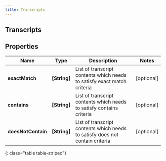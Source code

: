 ```yaml
---
title: Transcripts
---
```

## Transcripts

## Properties

|Name | Type | Description | Notes|
|------------ | ------------- | ------------- | -------------|
| **exactMatch** | **[String]** | List of transcript contents which needs to satisfy exact match criteria | [optional] |
| **contains** | **[String]** | List of transcript contents which needs to satisfy contains criteria | [optional] |
| **doesNotContain** | **[String]** | List of transcript contents which needs to satisfy does not contain criteria | [optional] |
{: class="table table-striped"}


